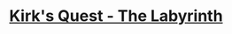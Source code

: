 [Kirk's Quest - The Labyrinth](http://www.codingame.com/puzzles)
==============================================
